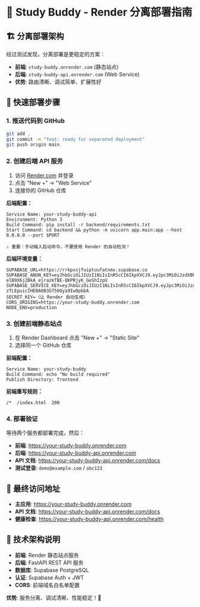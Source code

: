 # 🚀 Study Buddy - Render 分离部署指南

## 🏗️ 分离部署架构
经过测试发现，分离部署是更稳定的方案：
- **前端**: `study-buddy.onrender.com` (静态站点)  
- **后端**: `study-buddy-api.onrender.com` (Web Service)
- **优势**: 路由清晰、调试简单、扩展性好

## 📝 快速部署步骤

### 1. 推送代码到 GitHub
```bash
git add .
git commit -m "feat: ready for separated deployment"
git push origin main
```

### 2. 创建后端 API 服务
1. 访问 [Render.com](https://render.com) 并登录
2. 点击 "New +" → "Web Service"
3. 连接你的 GitHub 仓库

**后端配置：**
```
Service Name: your-study-buddy-api
Environment: Python 3
Build Command: pip install -r backend/requirements.txt
Start Command: cd backend && python -m uvicorn app.main:app --host 0.0.0.0 --port $PORT

⚠️ 重要：手动输入启动命令，不要使用 Render 的自动检测！
```

**后端环境变量：**
```
SUPABASE_URL=https://rrkpxsjfuiptuufatnmx.supabase.co
SUPABASE_ANON_KEY=eyJhbGciOiJIUzI1NiIsInR5cCI6IkpXVCJ9.eyJpc3MiOiJzdXBhYmFzZSIsInJlZiI6InJya3B4c2pmdWlwdHV1ZmF0bm14Iiwicm9sZSI6ImFub24iLCJpYXQiOjE3NTYwNDUzMjAsImV4cCI6MjA3MTYyMTMyMH0.x5TP-elB9X6j2BkA_ejrazkTBE-QKPRjyK_GeShIzpU
SUPABASE_SERVICE_KEY=eyJhbGciOiJIUzI1NiIsInR5cCI6IkpXVCJ9.eyJpc3MiOiJzdXBhYmFzZSIsInJlZiI6InJya3B4c2pmdWlwdHV1ZmF0bm14Iiwicm9sZSI6InNlcnZpY2Vfcm9sZSIsImlhdCI6MTc1NjA0NTMyMCwiZXhwIjoyMDcxNjIxMzIwfQ.ysbr7C4Pl8E-zTLEpuicIHEBA0B3Gf50Qya9Iw0pbbA
SECRET_KEY=（让 Render 自动生成）
CORS_ORIGINS=https://your-study-buddy.onrender.com
NODE_ENV=production
```

### 3. 创建前端静态站点
1. 在 Render Dashboard 点击 "New +" → "Static Site"
2. 选择同一个 GitHub 仓库

**前端配置：**
```
Service Name: your-study-buddy
Build Command: echo "No build required"
Publish Directory: frontend
```

**前端重写规则：**
```
/*  /index.html  200
```

### 4. 部署验证
等待两个服务都部署完成，然后：
- **前端**: https://your-study-buddy.onrender.com
- **后端**: https://your-study-buddy-api.onrender.com
- **API 文档**: https://your-study-buddy-api.onrender.com/docs
- **测试登录**: `demo@example.com` / `abc123`

## 🎯 最终访问地址
- **主应用**: https://your-study-buddy.onrender.com  
- **API 文档**: https://your-study-buddy-api.onrender.com/docs
- **健康检查**: https://your-study-buddy-api.onrender.com/health

## 🔧 技术架构说明
- **前端**: Render 静态站点服务
- **后端**: FastAPI REST API 服务  
- **数据库**: Supabase PostgreSQL
- **认证**: Supabase Auth + JWT
- **CORS**: 前端域名白名单配置

**优势**: 服务分离、调试清晰、性能稳定！🎉